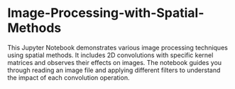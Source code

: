 # Image-Processing-with-Spatial-Methods
This Jupyter Notebook demonstrates various image processing techniques using spatial methods. It includes 2D convolutions with specific kernel matrices and observes their effects on images. The notebook guides you through reading an image file and applying different filters to understand the impact of each convolution operation.
